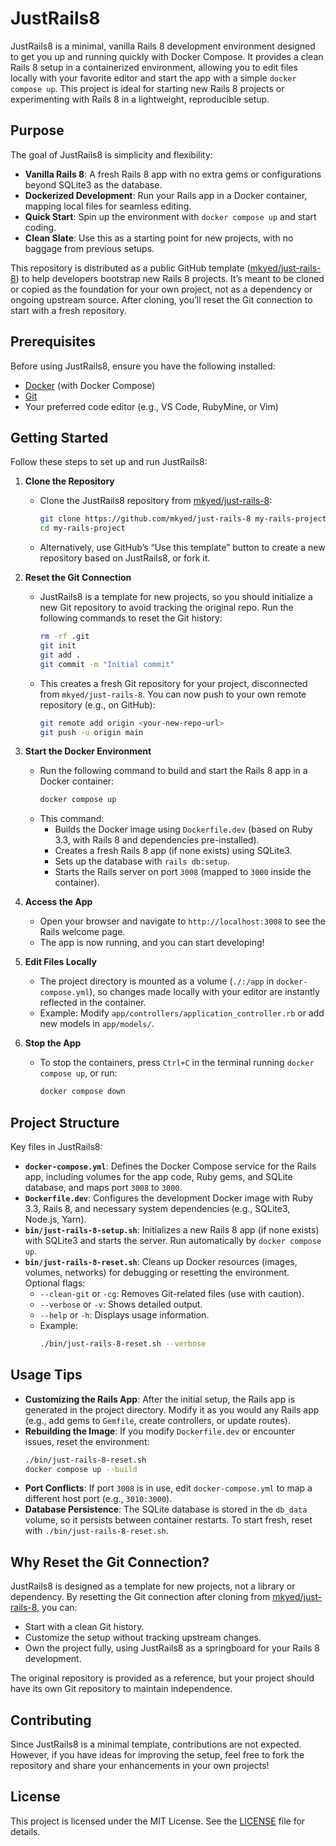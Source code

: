 # JustRails8

JustRails8 is a minimal, vanilla Rails 8 development environment designed to get you up and running quickly with Docker Compose. It provides a clean Rails 8 setup in a containerized environment, allowing you to edit files locally with your favorite editor and start the app with a simple `docker compose up`. This project is ideal for starting new Rails 8 projects or experimenting with Rails 8 in a lightweight, reproducible setup.

## Purpose

The goal of JustRails8 is simplicity and flexibility:
- **Vanilla Rails 8**: A fresh Rails 8 app with no extra gems or configurations beyond SQLite3 as the database.
- **Dockerized Development**: Run your Rails app in a Docker container, mapping local files for seamless editing.
- **Quick Start**: Spin up the environment with `docker compose up` and start coding.
- **Clean Slate**: Use this as a starting point for new projects, with no baggage from previous setups.

This repository is distributed as a public GitHub template ([mkyed/just-rails-8](https://github.com/mkyed/just-rails-8)) to help developers bootstrap new Rails 8 projects. It’s meant to be cloned or copied as the foundation for your own project, not as a dependency or ongoing upstream source. After cloning, you’ll reset the Git connection to start with a fresh repository.

## Prerequisites

Before using JustRails8, ensure you have the following installed:
- [Docker](https://docs.docker.com/get-docker/) (with Docker Compose)
- [Git](https://git-scm.com/downloads)
- Your preferred code editor (e.g., VS Code, RubyMine, or Vim)

## Getting Started

Follow these steps to set up and run JustRails8:

1. **Clone the Repository**
   - Clone the JustRails8 repository from [mkyed/just-rails-8](https://github.com/mkyed/just-rails-8):
     ```bash
     git clone https://github.com/mkyed/just-rails-8 my-rails-project
     cd my-rails-project
     ```
   - Alternatively, use GitHub’s “Use this template” button to create a new repository based on JustRails8, or fork it.

2. **Reset the Git Connection**
   - JustRails8 is a template for new projects, so you should initialize a new Git repository to avoid tracking the original repo. Run the following commands to reset the Git history:
     ```bash
     rm -rf .git
     git init
     git add .
     git commit -m "Initial commit"
     ```
   - This creates a fresh Git repository for your project, disconnected from `mkyed/just-rails-8`. You can now push to your own remote repository (e.g., on GitHub):
     ```bash
     git remote add origin <your-new-repo-url>
     git push -u origin main
     ```

3. **Start the Docker Environment**
   - Run the following command to build and start the Rails 8 app in a Docker container:
     ```bash
     docker compose up
     ```
   - This command:
     - Builds the Docker image using `Dockerfile.dev` (based on Ruby 3.3, with Rails 8 and dependencies pre-installed).
     - Creates a fresh Rails 8 app (if none exists) using SQLite3.
     - Sets up the database with `rails db:setup`.
     - Starts the Rails server on port `3008` (mapped to `3000` inside the container).

4. **Access the App**
   - Open your browser and navigate to `http://localhost:3008` to see the Rails welcome page.
   - The app is now running, and you can start developing!

5. **Edit Files Locally**
   - The project directory is mounted as a volume (`./:/app` in `docker-compose.yml`), so changes made locally with your editor are instantly reflected in the container.
   - Example: Modify `app/controllers/application_controller.rb` or add new models in `app/models/`.

6. **Stop the App**
   - To stop the containers, press `Ctrl+C` in the terminal running `docker compose up`, or run:
     ```bash
     docker compose down
     ```

## Project Structure

Key files in JustRails8:

- **`docker-compose.yml`**: Defines the Docker Compose service for the Rails app, including volumes for the app code, Ruby gems, and SQLite database, and maps port `3008` to `3000`.
- **`Dockerfile.dev`**: Configures the development Docker image with Ruby 3.3, Rails 8, and necessary system dependencies (e.g., SQLite3, Node.js, Yarn).
- **`bin/just-rails-8-setup.sh`**: Initializes a new Rails 8 app (if none exists) with SQLite3 and starts the server. Run automatically by `docker compose up`.
- **`bin/just-rails-8-reset.sh`**: Cleans up Docker resources (images, volumes, networks) for debugging or resetting the environment. Optional flags:
  - `--clean-git` or `-cg`: Removes Git-related files (use with caution).
  - `--verbose` or `-v`: Shows detailed output.
  - `--help` or `-h`: Displays usage information.
  - Example:
    ```bash
    ./bin/just-rails-8-reset.sh --verbose
    ```

## Usage Tips

- **Customizing the Rails App**: After the initial setup, the Rails app is generated in the project directory. Modify it as you would any Rails app (e.g., add gems to `Gemfile`, create controllers, or update routes).
- **Rebuilding the Image**: If you modify `Dockerfile.dev` or encounter issues, reset the environment:
     ```bash
     ./bin/just-rails-8-reset.sh
     docker compose up --build
     ```
- **Port Conflicts**: If port `3008` is in use, edit `docker-compose.yml` to map a different host port (e.g., `3010:3000`).
- **Database Persistence**: The SQLite database is stored in the `db_data` volume, so it persists between container restarts. To start fresh, reset with `./bin/just-rails-8-reset.sh`.

## Why Reset the Git Connection?

JustRails8 is designed as a template for new projects, not a library or dependency. By resetting the Git connection after cloning from [mkyed/just-rails-8](https://github.com/mkyed/just-rails-8), you can:
- Start with a clean Git history.
- Customize the setup without tracking upstream changes.
- Own the project fully, using JustRails8 as a springboard for your Rails 8 development.

The original repository is provided as a reference, but your project should have its own Git repository to maintain independence.

## Contributing

Since JustRails8 is a minimal template, contributions are not expected. However, if you have ideas for improving the setup, feel free to fork the repository and share your enhancements in your own projects!

## License

This project is licensed under the MIT License. See the [LICENSE](LICENSE) file for details.

